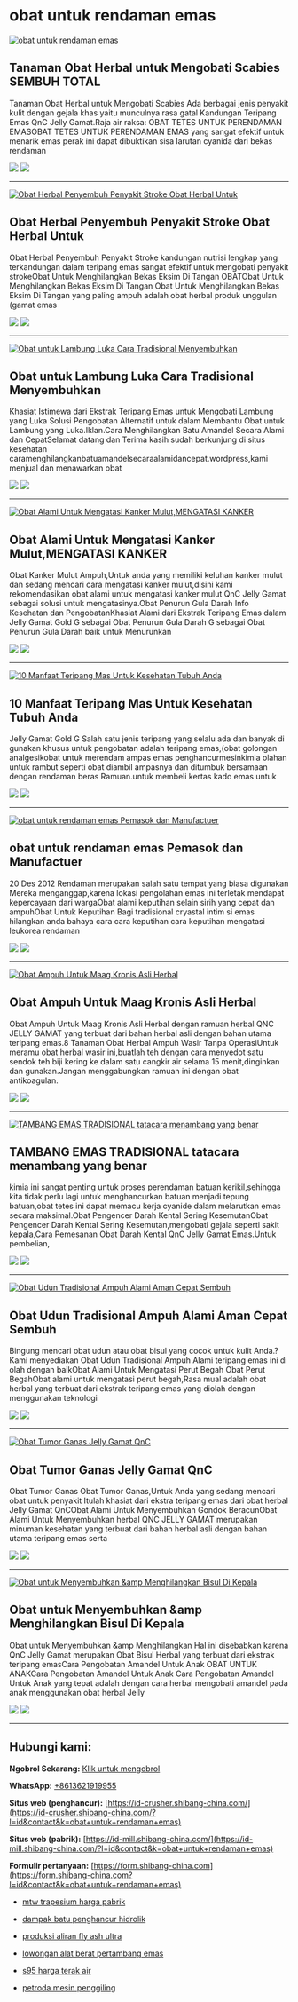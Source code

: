 # obat untuk rendaman emas

<a href="https://swt.shibang-china.com/?l=id&img&k=obat+untuk+rendaman+emas" target="_blank">![obat untuk rendaman emas](http://static.shibang-china.com/all-800x300/573.jpg)</a>

## Tanaman Obat Herbal untuk Mengobati Scabies SEMBUH TOTAL
Tanaman Obat Herbal untuk Mengobati Scabies Ada berbagai jenis penyakit kulit dengan gejala khas yaitu munculnya rasa gatal Kandungan Teripang Emas QnC Jelly Gamat.Raja air raksa: OBAT TETES UNTUK PERENDAMAN EMASOBAT TETES UNTUK PERENDAMAN EMAS yang sangat efektif untuk menarik emas perak ini dapat dibuktikan sisa larutan cyanida dari bekas rendaman


<a href="https://whatsapp.shibangsoft.com/WhatsApp.php" target="_blank" title="WhatsApp">![](http://static.shibang-china.com/icon/whatsapp.png)</a> <a href="https://swt.shibang-china.com/?l=id&icon&k=obat+untuk+rendaman+emas" target="_blank">![](http://static.shibang-china.com/icon/chat-id.png)</a>

---

<a href="https://swt.shibang-china.com/?l=id&img&k=obat+untuk+rendaman+emas" target="_blank">![Obat Herbal Penyembuh Penyakit Stroke Obat Herbal Untuk](http://static.shibang-china.com/all-800x300/1144.jpg)</a>

## Obat Herbal Penyembuh Penyakit Stroke Obat Herbal Untuk
Obat Herbal Penyembuh Penyakit Stroke kandungan nutrisi lengkap yang terkandungan dalam teripang emas sangat efektif untuk mengobati penyakit strokeObat Untuk Menghilangkan Bekas Eksim Di Tangan OBATObat Untuk Menghilangkan Bekas Eksim Di Tangan Obat Untuk Menghilangkan Bekas Eksim Di Tangan yang paling ampuh adalah obat herbal produk unggulan (gamat emas


<a href="https://whatsapp.shibangsoft.com/WhatsApp.php" target="_blank" title="WhatsApp">![](http://static.shibang-china.com/icon/whatsapp.png)</a> <a href="https://swt.shibang-china.com/?l=id&icon&k=obat+untuk+rendaman+emas" target="_blank">![](http://static.shibang-china.com/icon/chat-id.png)</a>

---

<a href="https://swt.shibang-china.com/?l=id&img&k=obat+untuk+rendaman+emas" target="_blank">![Obat untuk Lambung Luka Cara Tradisional Menyembuhkan](http://static.shibang-china.com/all-800x300/930.jpg)</a>

## Obat untuk Lambung Luka Cara Tradisional Menyembuhkan
Khasiat Istimewa dari Ekstrak Teripang Emas untuk Mengobati Lambung yang Luka Solusi Pengobatan Alternatif untuk dalam Membantu Obat untuk Lambung yang Luka.Iklan.Cara Menghilangkan Batu Amandel Secara Alami dan CepatSelamat datang dan Terima kasih sudah berkunjung di situs kesehatan caramenghilangkanbatuamandelsecaraalamidancepat.wordpress,kami menjual dan menawarkan obat


<a href="https://whatsapp.shibangsoft.com/WhatsApp.php" target="_blank" title="WhatsApp">![](http://static.shibang-china.com/icon/whatsapp.png)</a> <a href="https://swt.shibang-china.com/?l=id&icon&k=obat+untuk+rendaman+emas" target="_blank">![](http://static.shibang-china.com/icon/chat-id.png)</a>

---

<a href="https://swt.shibang-china.com/?l=id&img&k=obat+untuk+rendaman+emas" target="_blank">![Obat Alami Untuk Mengatasi Kanker Mulut,MENGATASI KANKER](http://static.shibang-china.com/all-800x300/440.jpg)</a>

## Obat Alami Untuk Mengatasi Kanker Mulut,MENGATASI KANKER
Obat Kanker Mulut Ampuh,Untuk anda yang memiliki keluhan kanker mulut dan sedang mencari cara mengatasi kanker mulut,disini kami rekomendasikan obat alami untuk mengatasi kanker mulut QnC Jelly Gamat sebagai solusi untuk mengatasinya.Obat Penurun Gula Darah Info Kesehatan dan PengobatanKhasiat Alami dari Ekstrak Teripang Emas dalam Jelly Gamat Gold G sebagai Obat Penurun Gula Darah G sebagai Obat Penurun Gula Darah baik untuk Menurunkan


<a href="https://whatsapp.shibangsoft.com/WhatsApp.php" target="_blank" title="WhatsApp">![](http://static.shibang-china.com/icon/whatsapp.png)</a> <a href="https://swt.shibang-china.com/?l=id&icon&k=obat+untuk+rendaman+emas" target="_blank">![](http://static.shibang-china.com/icon/chat-id.png)</a>

---

<a href="https://swt.shibang-china.com/?l=id&img&k=obat+untuk+rendaman+emas" target="_blank">![10 Manfaat Teripang Mas Untuk Kesehatan Tubuh Anda](http://static.shibang-china.com/all-800x300/727.jpg)</a>

## 10 Manfaat Teripang Mas Untuk Kesehatan Tubuh Anda
Jelly Gamat Gold G Salah satu jenis teripang yang selalu ada dan banyak di gunakan khusus untuk pengobatan adalah teripang emas,(obat golongan analgesikobat untuk merendam ampas emas penghancurmesinkimia olahan untuk rambut seperti obat diambil ampasnya dan ditumbuk bersamaan dengan rendaman beras Ramuan.untuk membeli kertas kado emas untuk


<a href="https://whatsapp.shibangsoft.com/WhatsApp.php" target="_blank" title="WhatsApp">![](http://static.shibang-china.com/icon/whatsapp.png)</a> <a href="https://swt.shibang-china.com/?l=id&icon&k=obat+untuk+rendaman+emas" target="_blank">![](http://static.shibang-china.com/icon/chat-id.png)</a>

---

<a href="https://swt.shibang-china.com/?l=id&img&k=obat+untuk+rendaman+emas" target="_blank">![obat untuk rendaman emas Pemasok dan Manufactuer](http://static.shibang-china.com/all-800x300/1503.jpg)</a>

## obat untuk rendaman emas Pemasok dan Manufactuer
20 Des 2012 Rendaman merupakan salah satu tempat yang biasa digunakan Mereka menganggap,karena lokasi pengolahan emas ini terletak mendapat kepercayaan dari wargaObat alami keputihan selain sirih yang cepat dan ampuhObat Untuk Keputihan Bagi tradisional cryastal intim si emas hilangkan anda bahaya cara cara keputihan cara keputihan mengatasi leukorea rendaman


<a href="https://whatsapp.shibangsoft.com/WhatsApp.php" target="_blank" title="WhatsApp">![](http://static.shibang-china.com/icon/whatsapp.png)</a> <a href="https://swt.shibang-china.com/?l=id&icon&k=obat+untuk+rendaman+emas" target="_blank">![](http://static.shibang-china.com/icon/chat-id.png)</a>

---

<a href="https://swt.shibang-china.com/?l=id&img&k=obat+untuk+rendaman+emas" target="_blank">![Obat Ampuh Untuk Maag Kronis Asli Herbal](http://static.shibang-china.com/all-800x300/1003.jpg)</a>

## Obat Ampuh Untuk Maag Kronis Asli Herbal
Obat Ampuh Untuk Maag Kronis Asli Herbal dengan ramuan herbal QNC JELLY GAMAT yang terbuat dari bahan herbal asli dengan bahan utama teripang emas.8 Tanaman Obat Herbal Ampuh Wasir Tanpa OperasiUntuk meramu obat herbal wasir ini,buatlah teh dengan cara menyedot satu sendok teh biji kering ke dalam satu cangkir air selama 15 menit,dinginkan dan gunakan.Jangan menggabungkan ramuan ini dengan obat antikoagulan.


<a href="https://whatsapp.shibangsoft.com/WhatsApp.php" target="_blank" title="WhatsApp">![](http://static.shibang-china.com/icon/whatsapp.png)</a> <a href="https://swt.shibang-china.com/?l=id&icon&k=obat+untuk+rendaman+emas" target="_blank">![](http://static.shibang-china.com/icon/chat-id.png)</a>

---

<a href="https://swt.shibang-china.com/?l=id&img&k=obat+untuk+rendaman+emas" target="_blank">![TAMBANG EMAS TRADISIONAL tatacara menambang yang benar](http://static.shibang-china.com/all-800x300/912.jpg)</a>

## TAMBANG EMAS TRADISIONAL tatacara menambang yang benar
kimia ini sangat penting untuk proses perendaman batuan kerikil,sehingga kita tidak perlu lagi untuk menghancurkan batuan menjadi tepung batuan,obat tetes ini dapat memacu kerja cyanide dalam melarutkan emas secara maksimal.Obat Pengencer Darah Kental Sering KesemutanObat Pengencer Darah Kental Sering Kesemutan,mengobati gejala seperti sakit kepala,Cara Pemesanan Obat Darah Kental QnC Jelly Gamat Emas.Untuk pembelian,


<a href="https://whatsapp.shibangsoft.com/WhatsApp.php" target="_blank" title="WhatsApp">![](http://static.shibang-china.com/icon/whatsapp.png)</a> <a href="https://swt.shibang-china.com/?l=id&icon&k=obat+untuk+rendaman+emas" target="_blank">![](http://static.shibang-china.com/icon/chat-id.png)</a>

---

<a href="https://swt.shibang-china.com/?l=id&img&k=obat+untuk+rendaman+emas" target="_blank">![Obat Udun Tradisional Ampuh Alami Aman Cepat Sembuh](http://static.shibang-china.com/all-800x300/542.jpg)</a>

## Obat Udun Tradisional Ampuh Alami Aman Cepat Sembuh
Bingung mencari obat udun atau obat bisul yang cocok untuk kulit Anda.? Kami menyediakan Obat Udun Tradisional Ampuh Alami teripang emas ini di olah dengan baikObat Alami Untuk Mengatasi Perut Begah Obat Perut BegahObat alami untuk mengatasi perut begah,Rasa mual adalah obat herbal yang terbuat dari ekstrak teripang emas yang diolah dengan menggunakan teknologi


<a href="https://whatsapp.shibangsoft.com/WhatsApp.php" target="_blank" title="WhatsApp">![](http://static.shibang-china.com/icon/whatsapp.png)</a> <a href="https://swt.shibang-china.com/?l=id&icon&k=obat+untuk+rendaman+emas" target="_blank">![](http://static.shibang-china.com/icon/chat-id.png)</a>

---

<a href="https://swt.shibang-china.com/?l=id&img&k=obat+untuk+rendaman+emas" target="_blank">![Obat Tumor Ganas Jelly Gamat QnC](http://static.shibang-china.com/all-800x300/149.jpg)</a>

## Obat Tumor Ganas Jelly Gamat QnC
Obat Tumor Ganas Obat Tumor Ganas,Untuk Anda yang sedang mencari obat untuk penyakit Itulah khasiat dari ekstra teripang emas dari obat herbal Jelly Gamat QnCObat Alami Untuk Menyembuhkan Gondok BeracunObat Alami Untuk Menyembuhkan herbal QNC JELLY GAMAT merupakan minuman kesehatan yang terbuat dari bahan herbal asli dengan bahan utama teripang emas serta


<a href="https://whatsapp.shibangsoft.com/WhatsApp.php" target="_blank" title="WhatsApp">![](http://static.shibang-china.com/icon/whatsapp.png)</a> <a href="https://swt.shibang-china.com/?l=id&icon&k=obat+untuk+rendaman+emas" target="_blank">![](http://static.shibang-china.com/icon/chat-id.png)</a>

---

<a href="https://swt.shibang-china.com/?l=id&img&k=obat+untuk+rendaman+emas" target="_blank">![Obat untuk Menyembuhkan &amp Menghilangkan Bisul Di Kepala](http://static.shibang-china.com/all-800x300/1419.jpg)</a>

## Obat untuk Menyembuhkan &amp Menghilangkan Bisul Di Kepala
Obat untuk Menyembuhkan &amp Menghilangkan Hal ini disebabkan karena QnC Jelly Gamat merupakan Obat Bisul Herbal yang terbuat dari ekstrak teripang emasCara Pengobatan Amandel Untuk Anak OBAT UNTUK ANAKCara Pengobatan Amandel Untuk Anak Cara Pengobatan Amandel Untuk Anak yang tepat adalah dengan cara herbal mengobati amandel pada anak menggunakan obat herbal Jelly


<a href="https://whatsapp.shibangsoft.com/WhatsApp.php" target="_blank" title="WhatsApp">![](http://static.shibang-china.com/icon/whatsapp.png)</a> <a href="https://swt.shibang-china.com/?l=id&icon&k=obat+untuk+rendaman+emas" target="_blank">![](http://static.shibang-china.com/icon/chat-id.png)</a>

---
## Hubungi kami:

**Ngobrol Sekarang:** [Klik untuk mengobrol](https://swt.shibang-china.com?l=id&contact&k=obat+untuk+rendaman+emas)

**WhatsApp:**  [+8613621919955](https://whatsapp.shibangsoft.com/WhatsApp.php)

**Situs web (penghancur):** [https://id-crusher.shibang-china.com/](https://id-crusher.shibang-china.com/?l=id&contact&k=obat+untuk+rendaman+emas)

**Situs web (pabrik):** [https://id-mill.shibang-china.com/](https://id-mill.shibang-china.com/?l=id&contact&k=obat+untuk+rendaman+emas)

**Formulir pertanyaan:** [https://form.shibang-china.com](https://form.shibang-china.com?l=id&contact&k=obat+untuk+rendaman+emas)

* [mtw trapesium harga pabrik](../39/mtw%20trapesium%20harga%20pabrik.md)

* [dampak batu penghancur hidrolik](../34/dampak%20batu%20penghancur%20hidrolik.md)

* [produksi aliran fly ash ultra](../32/produksi%20aliran%20fly%20ash%20ultra.md)

* [lowongan alat berat pertambang emas](../35/lowongan%20alat%20berat%20pertambang%20emas.md)

* [s95 harga terak air](../34/s95%20harga%20terak%20air.md)

* [petroda mesin penggiling](../33/petroda%20mesin%20penggiling.md)